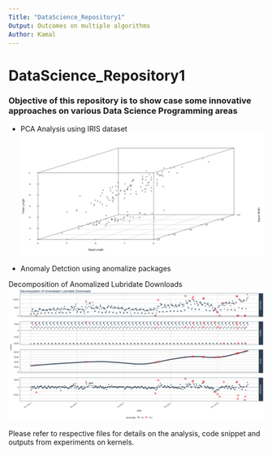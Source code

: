 ```yaml
---
Title: "DataScience_Repository1"
Output: Outcomes on multiple algorithms
Author: Kamal
---
```


# DataScience_Repository1

### Objective of this repository is to show case some innovative approaches on various Data Science Programming areas


* PCA Analysis using IRIS dataset
![plot of chunk scatterplot3D](/PCA_Analysis1.PNG)


* Anomaly Detction using anomalize packages

Decomposition of Anomalized Lubridate Downloads
![plot of chunk Anomalized Lubridate Downloads](/AnomalizedLubridateDownloads.PNG)


Please refer to respective files for details on the analysis, code snippet and outputs from experiments on kernels.
